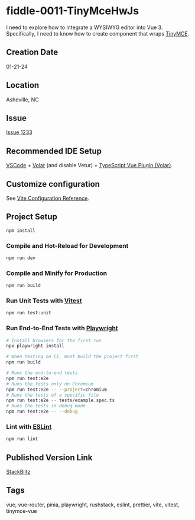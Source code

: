fiddle-0011-TinyMceHwJs
======

I need to explore how to integrate a WYSIWYG editor into Vue 3. Specifically, I need to know how to create component that wraps [TinyMCE](https://www.tiny.cloud/).


## Creation Date

01-21-24


## Location

Asheville, NC


## Issue

[Issue 1233](https://github.com/bradyhouse/house/issues/1233)


## Recommended IDE Setup

[VSCode](https://code.visualstudio.com/) + [Volar](https://marketplace.visualstudio.com/items?itemName=Vue.volar) (and disable Vetur) + [TypeScript Vue Plugin (Volar)](https://marketplace.visualstudio.com/items?itemName=Vue.vscode-typescript-vue-plugin).

## Customize configuration

See [Vite Configuration Reference](https://vitejs.dev/config/).

## Project Setup

```sh
npm install
```

### Compile and Hot-Reload for Development

```sh
npm run dev
```

### Compile and Minify for Production

```sh
npm run build
```

### Run Unit Tests with [Vitest](https://vitest.dev/)

```sh
npm run test:unit
```

### Run End-to-End Tests with [Playwright](https://playwright.dev)

```sh
# Install browsers for the first run
npx playwright install

# When testing on CI, must build the project first
npm run build

# Runs the end-to-end tests
npm run test:e2e
# Runs the tests only on Chromium
npm run test:e2e -- --project=chromium
# Runs the tests of a specific file
npm run test:e2e -- tests/example.spec.ts
# Runs the tests in debug mode
npm run test:e2e -- --debug
```

### Lint with [ESLint](https://eslint.org/)

```sh
npm run lint
```

## Published Version Link

[StackBlitz](https://stackblitz.com/edit/vitejs-vite-rb2amt)


## Tags

vue, vue-router, pinia, playwright, rushstack, eslint, prettier, vite, vitest, tinymce-vue
